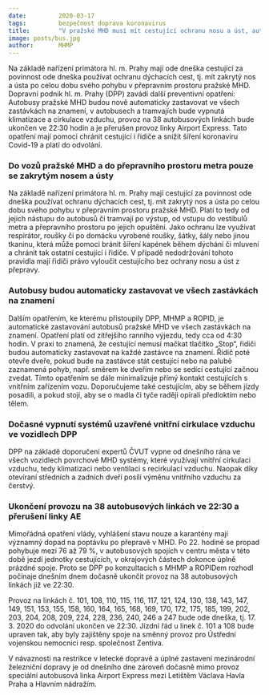```yaml
---
date:         2020-03-17
tags:         bezpečnost doprava koronavirus
title:        "V pražské MHD musí mít cestující ochranu nosu a úst, autobusy budou zastavovat ve všech zastávkách na znamení a provoz 38 linek DPP bude ukončen ve 22:30"
image: posts/bus.jpg
author:       MHMP
---
```


Na základě nařízení primátora hl. m. Prahy mají ode dneška cestující za povinnost ode dneška používat ochranu dýchacích cest, tj. mít zakrytý nos a ústa po celou dobu svého pohybu v přepravním prostoru pražské MHD. Dopravní podnik hl. m. Prahy (DPP) zavádí další preventivní opatření: Autobusy pražské MHD budou nově automaticky zastavovat ve všech zastávkách na znamení, v autobusech a tramvajích bude vypnutá klimatizace a cirkulace vzduchu, provoz na 38 autobusových linkách bude ukončen ve 22:30 hodin a je přerušen provoz linky Airport Express. Tato opatření mají pomoci chránit cestující i řidiče a snížit šíření koronaviru Covid-19 a platí do odvolání.

### Do vozů pražské MHD a do přepravního prostoru metra pouze se zakrytým nosem a ústy

Na základě nařízení primátora hl. m. Prahy mají cestující za povinnost ode dneška používat ochranu dýchacích cest, tj. mít zakrytý nos a ústa po celou dobu svého pohybu v přepravním prostoru pražské MHD. Platí to tedy od jejich nástupu do autobusů či tramvají po výstup, od vstupu do vestibulů metra a přepravního prostoru po jejich opuštění. Jako ochranu lze využívat respirátor, roušky či po domácku vyrobené roušky, šátky, šály nebo jinou tkaninu, která může pomoci bránit šíření kapének během dýchání či mluvení a chránit tak ostatní cestující i řidiče. V případě nedodržování tohoto pravidla mají řidiči právo vyloučit cestujícího bez ochrany nosu a úst z přepravy.

### Autobusy budou automaticky zastavovat ve všech zastávkách na znamení

Dalším opatřením, ke kterému přistoupily DPP, MHMP a ROPID, je automatické zastavování autobusů pražské MHD ve všech zastávkách na znamení. Opatření platí od zítřejšího ranního výjezdu, tedy cca od 4:30 hodin. V praxi to znamená, že cestující nemusí mačkat tlačítko „Stop“, řidiči budou automaticky zastavovat na každé zastávce na znamení. Řidič poté otevře dveře, pokud bude na zastávce stát cestující nebo na palubě zaznamená pohyb, např. směrem ke dveřím nebo se sedící cestující začnou zvedat. Tímto opatřením se dále minimalizuje přímý kontakt cestujících s vnitřním zařízením vozu. Doporučujeme také cestujícím, aby se během jízdy posadili, a pokud stojí, aby se o madla či tyče raději opírali předloktím nebo tělem.

### Dočasné vypnutí systémů uzavřené vnitřní cirkulace vzduchu ve vozidlech DPP

DPP na základě doporučení expertů ČVUT vypne od dnešního rána ve všech vozidlech povrchové MHD systémy, které využívají vnitřní cirkulaci vzduchu, tedy klimatizaci nebo ventilaci s recirkulací vzduchu. Naopak díky otevíraní středních a zadních dveří posílí výměnu vnitřního vzduchu za čerstvý.

### Ukončení provozu na 38 autobusových linkách ve 22:30 a přerušení linky AE

Mimořádná opatření vlády, vyhlášení stavu nouze a karantény mají významný dopad na poptávku po přepravě v MHD. Po 22. hodině se propad pohybuje mezi 76 až 79 %, v autobusových spojích v centru města v této době jezdí jednotky cestujících, v okrajových částech dokonce úplně prázdné spoje. Proto se DPP po konzultacích s MHMP a ROPIDem rozhodl počínaje dnešním dnem dočasně ukončit provoz na 38 autobusových linkách již ve 22:30.

Provoz na linkách č. 101, 108, 110, 115, 116, 117, 121, 124, 130, 138, 143, 147, 149, 151, 153, 155, 158, 160, 164, 165, 168, 169, 170, 172, 175, 185, 199, 202, 203, 204, 208, 209, 224, 228, 236, 240, 246 a 247 bude ode dneška, tj. 17. 3. 2020 do odvolání ukončen ve 22:30. Jízdní řád u linek č. 101 a 108 bude upraven tak, aby byly zajištěny spoje na směnný provoz pro Ústřední vojenskou nemocnici resp. společnost Zentiva.

V návaznosti na restrikce v letecké dopravě a úplné zastavení mezinárodní železniční dopravy je od dnešního dne zároveň dočasně mimo provoz speciální autobusová linka Airport Express mezi Letištěm Václava Havla Praha a Hlavním nádražím.
